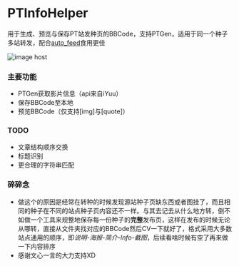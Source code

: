 # PTInfoHelper
用于生成、预览与保存PT站发种页的BBCode，支持PTGen，适用于同一个种子多站转发，配合[auto_feed](https://github.com/tomorrow505/auto_feed_js)食用更佳

<img src="https://images2.imgbox.com/9a/e8/JpTqBIah_o.png" alt="image host"/>

### 主要功能

- PTGen获取影片信息（api来自iYuu）
- 保存BBCode至本地
- 预览BBCode（仅支持[img]与[quote]）

### TODO

- 文章结构顺序交换
- 标题识别
- 更合理的字符串匹配

### 碎碎念

- 做这个的原因是经常在转种的时候发现源站种子页缺东西或者图挂了，而且相同的种子在不同的站点种子页内容还不一样。与其去记去从什么地方转，倒不如做一个工具来规整地保存每一份种子的**完整**发布页，这样在发布的时候无论从哪转，直接从文件夹找对应的BBCode然后CV一下就好了，格式采用大多数站点通用的顺序，即*说明-海报-简介-Info-截图*，后续看啥时候有空了再来做一下内容排序
- 感谢文心一言的大力支持XD
